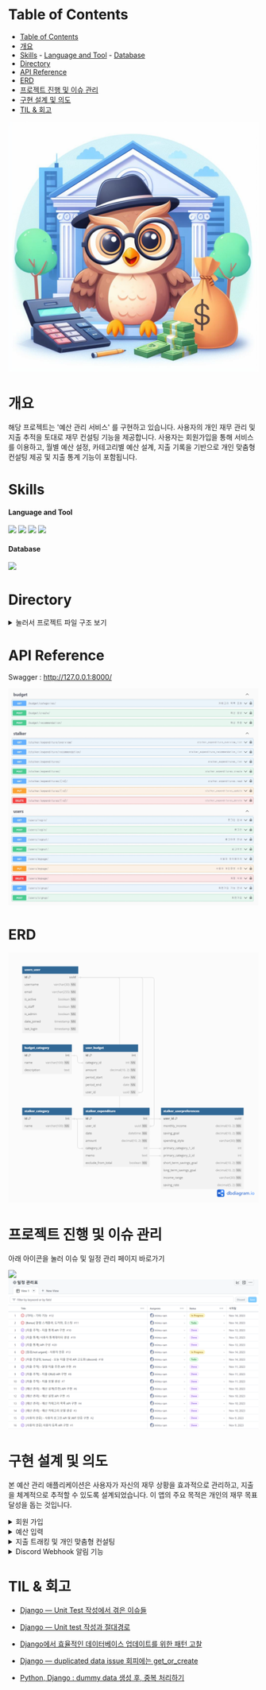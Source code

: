 # Table of Contents
- [Table of Contents](#table-of-contents)
- [개요](#개요)
- [Skills](#skills)
      - [Language and Tool](#language-and-tool)
      - [Database](#database)
- [Directory](#directory)
- [API Reference](#api-reference)
- [ERD](#erd)
- [프로젝트 진행 및 이슈 관리](#프로젝트-진행-및-이슈-관리)
- [구현 설계 및 의도](#구현-설계-및-의도)
- [TIL \& 회고](#til--회고)

![head-image](assets/images/head-image.jpg)


# 개요
해당 프로젝트는 '예산 관리 서비스' 를 구현하고 있습니다. 사용자의 개인 재무 관리 및 지출 추적을 토대로 재무 컨설팅 기능을 제공합니다. 사용자는 회원가입을 통해 서비스를 이용하고, 월별 예산 설정, 카테고리별 예산 설계, 지출 기록을 기반으로 개인 맞춤형 컨설팅 제공 및 지출 통계 기능이 포함됩니다.

# Skills
#### Language and Tool

<img src="https://img.shields.io/badge/django-092E20?style=for-the-badge&logo=django&logoColor=white">
<img src="https://img.shields.io/badge/python-3776AB?style=for-the-badge&logo=python&logoColor=white">
<img src="https://img.shields.io/badge/swagger-85EA2D?style=for-the-badge&logo=swagger&logoColor=white">
<img src="https://img.shields.io/badge/jwt-000000?style=for-the-badge&logo=jwt&logoColor=white">

#### Database

<img src="https://img.shields.io/badge/postgresql-4169E1?style=for-the-badge&logo=postgresql&logoColor=white">

# Directory
<details>
<summary>눌러서 프로젝트 파일 구조 보기</summary>
<pre>
budget-mgt-service
├─ .gitignore
├─ assets
│  └─ images
│     ├─ moneydb.png
│     ├─ moneydb_erd.png
│     └─ swagger.png
├─ budget
│  ├─ admin.py
│  ├─ apps.py
│  ├─ migrations
│  │  ├─ 0001_initial.py
│  │  ├─ 0002_alter_budgetcategory_name.py
│  │  └─ __init__.py
│  ├─ models.py
│  ├─ serializers.py
│  ├─ tests.py
│  ├─ urls.py
│  ├─ views.py
│  └─ __init__.py
├─ core
│  ├─ asgi.py
│  ├─ settings.py
│  ├─ urls.py
│  ├─ wsgi.py
│  └─ __init__.py
├─ dummy.py
├─ LICENSE
├─ manage.py
├─ README.md
├─ requirements.txt
├─ stalker
│  ├─ admin.py
│  ├─ apps.py
│  ├─ migrations
│  │  ├─ 0001_initial.py
│  │  ├─ 0002_userpreferences_income_range_and_more.py
│  │  └─ __init__.py
│  ├─ models.py
│  ├─ serializers.py
│  ├─ tests.py
│  ├─ urls.py
│  ├─ views.py
│  └─ __init__.py
├─ swagger.py
└─ users
   ├─ admin.py
   ├─ apps.py
   ├─ manager.py
   ├─ migrations
   │  ├─ 0001_initial.py
   │  └─ __init__.py
   ├─ models.py
   ├─ serializers.py
   ├─ tests.py
   ├─ urls.py
   ├─ views.py
   └─ __init__.py
</pre>
</details>

# API Reference
Swagger : http://127.0.0.1:8000/

![api](assets/images/swagger.png)

# ERD
![ERD](assets/images/moneydb_erd.png)


# 프로젝트 진행 및 이슈 관리
아래 아이콘을 눌러 이슈 및 일정 관리 페이지 바로가기

<a href="https://github.com/users/mireu-san/projects/5">
    <img src="https://img.shields.io/badge/github-000000?style=for-the-badge&logo=github&logoColor=white">
</a>
<a href="https://github.com/users/mireu-san/projects/5">
    <img src="assets/images/planner.png" alt="프로젝트 관리">
</a>

# 구현 설계 및 의도

본 예산 관리 애플리케이션은 사용자가 자신의 재무 상황을 효과적으로 관리하고, 지출을 체계적으로 추적할 수 있도록 설계되었습니다. 이 앱의 주요 목적은 개인의 재무 목표 달성을 돕는 것입니다.

<details>
<summary>회원 가입</summary>
<pre>
본 애플리케이션에서는 간단한 회원가입 절차를 통해 사용자가 서비스를 이용할 수 있습니다. 사용자는 `계정명`과 `패스워드`를 입력하여 가입하며, 이후 JWT를 통한 인증 방식을 통해 안전한 서비스 이용이 가능합니다.
</pre>
</details>

<details>
<summary>예산 입력</summary>
<pre>
사용자는 월별 총 예산을 설정할 수 있으며, 다양한 지출 카테고리(예: 식비, 교통비 등)에 대해 예산을 배분할 수 있습니다. 시스템은 사용자가 예산 설정에 어려움을 겪을 때, 카테고리별 예산을 자동으로 추천하는 기능을 제공합니다.
</pre>
</details>

<details>
<summary>지출 트래킹 및 개인 맞춤형 컨설팅</summary>
<pre>
사용자는 지출 내역을 기록하고 이를 카테고리별로 관리할 수 있습니다. 애플리케이션은 월별 또는 주별 예산 설정을 기준으로 하여 현재 소비 가능한 금액을 안내하고, 매일 발생한 지출을 카테고리별로 분석해 제공합니다.
</pre>
</details>

<details>
<summary>Discord Webhook 알림 기능</summary>
<pre>
사용자는 매일 아침 예산 관련 정보를 Discord를 통해 받아볼 수 있는 옵션을 선택할 수 있습니다. 이는 사용자가 재정 관리에 더욱 적극적으로 참여하도록 독려하는데 유용합니다.
</pre>
</details>


# TIL & 회고
- [Django — Unit Test 작성에서 겪은 이슈들](https://medium.com/@bellwoan/django-unit-test-%EC%9E%91%EC%84%B1%EC%97%90%EC%84%9C-%EA%B2%AA%EC%9D%80-%EC%9D%B4%EC%8A%88%EB%93%A4-ea4f7da18390)

- [Django — Unit test 작성과 절대경로](https://medium.com/@bellwoan/django-unit-test-%EC%9E%91%EC%84%B1%EA%B3%BC-%EC%A0%88%EB%8C%80%EA%B2%BD%EB%A1%9C-5c7f4d6dfea9)

- [Django에서 효율적인 데이터베이스 업데이트를 위한 패턴 고찰](https://medium.com/@bellwoan/django%EC%97%90%EC%84%9C-%ED%9A%A8%EC%9C%A8%EC%A0%81%EC%9D%B8-%EB%8D%B0%EC%9D%B4%ED%84%B0%EB%B2%A0%EC%9D%B4%EC%8A%A4-%EC%97%85%EB%8D%B0%EC%9D%B4%ED%8A%B8%EB%A5%BC-%EC%9C%84%ED%95%9C-%ED%8C%A8%ED%84%B4-%EA%B3%A0%EC%B0%B0-a3cdc2d22d8a)

- [Django — duplicated data issue 회피에는 get_or_create](https://medium.com/@bellwoan/django-duplicated-data-issue-%ED%9A%8C%ED%94%BC%EC%97%90%EB%8A%94-get-or-create-643a1c8d00c6)

- [Python, Django : dummy data 생성 후, 중복 처리하기](https://medium.com/@bellwoan/python-django-dummy-data-%EC%83%9D%EC%84%B1-%ED%9B%84-%EC%A4%91%EB%B3%B5-%EC%B2%98%EB%A6%AC%ED%95%98%EA%B8%B0-266a3b8fffba)